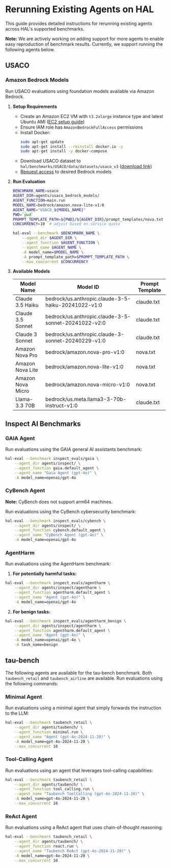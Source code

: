# Rerunning Existing Agents on HAL

This guide provides detailed instructions for rerunning existing agents across HAL's supported benchmarks.

**Note:** We are actively working on adding support for more agents to enable easy reproduction of benchmark results. Currently, we support running the following agents below. 

## USACO

### Amazon Bedrock Models

Run USACO evaluations using foundation models available via Amazon Bedrock.

1. **Setup Requirements**

   - Create an Amazon EC2 VM with `t3.2xlarge` instance type and latest Ubuntu AMI ([EC2 setup guide](https://aws-samples.github.io/foundation-model-benchmarking-tool/misc/ec2_instance_creation_steps.html))
   - Ensure IAM role has `AmazonBedrockFullAccess` permissions
   - Install Docker:
     ```bash
     sudo apt-get update
     sudo apt-get install --reinstall docker.io -y
     sudo apt-get install -y docker-compose
     ```
   - Download USACO dataset to `hal/benchmarks/USACO/data/datasets/usaco_v3` ([download link](https://drive.google.com/file/d/1z5ODOJMqyer1QxzYtEUZ2hbAx-7nU8Vi/view?usp=share_link))
   - [Request access](https://docs.aws.amazon.com/bedrock/latest/userguide/model-access-modify.html) to desired Bedrock models

2. **Run Evaluation**

   ```bash
   BENCHMARK_NAME=usaco
   AGENT_DIR=agents/usaco_bedrock_models/
   AGENT_FUNCTION=main.run
   MODEL_NAME=bedrock/amazon.nova-lite-v1:0 
   AGENT_NAME="USACO_${MODEL_NAME}"
   PWD=`pwd`
   PROMPT_TEMPLATE_PATH=${PWD}/${AGENT_DIR}/prompt_templates/nova.txt
   CONCURRENCY=10  # adjust based on service quota

   hal-eval --benchmark $BENCHMARK_NAME \
       --agent_dir $AGENT_DIR \
       --agent_function $AGENT_FUNCTION \
       --agent_name $AGENT_NAME \
       -A model_name=$MODEL_NAME \
       -A prompt_template_path=$PROMPT_TEMPLATE_PATH \
       --max_concurrent $CONCURRENCY
   ```

3. **Available Models**

   | Model Name | Model ID | Prompt Template |
   |-|-|-|
   | Claude 3.5 Haiku | bedrock/us.anthropic.claude-3-5-haiku-20241022-v1:0 | claude.txt |
   | Claude 3.5 Sonnet | bedrock/us.anthropic.claude-3-5-sonnet-20241022-v2:0 | claude.txt |
   | Claude 3 Sonnet | bedrock/us.anthropic.claude-3-sonnet-20240229-v1:0 | claude.txt |
   | Amazon Nova Pro | bedrock/amazon.nova-pro-v1:0 | nova.txt |
   | Amazon Nova Lite | bedrock/amazon.nova-lite-v1:0 | nova.txt |
   | Amazon Nova Micro | bedrock/amazon.nova-micro-v1:0 | nova.txt |
   | Llama-3.3 70B | bedrock/us.meta.llama3-3-70b-instruct-v1:0 | claude.txt |

## Inspect AI Benchmarks

### GAIA Agent

Run evaluations using the GAIA general AI assistants benchmark:

```bash
hal-eval --benchmark inspect_evals/gaia \
    --agent_dir agents/inspect/ \
    --agent_function gaia.default_agent \
    --agent_name "Gaia Agent (gpt-4o)" \
    -A model_name=openai/gpt-4o
```

### CyBench Agent

**Note:** CyBench does not support arm64 machines.

Run evaluations using the CyBench cybersecurity benchmark:

```bash
hal-eval --benchmark inspect_evals/cybench \
    --agent_dir agents/inspect/ \
    --agent_function cybench.default_agent \
    --agent_name "CyBench Agent (gpt-4o)" \
    -A model_name=openai/gpt-4o
```

### AgentHarm

Run evaluations using the AgentHarm benchmark:

1. **For potentially harmful tasks:**
```bash
hal-eval --benchmark inspect_evals/agentharm \
    --agent_dir agents/inspect/agentharm \
    --agent_function agentharm.default_agent \
    --agent_name "Agent (gpt-4o)" \
    -A model_name=openai/gpt-4o
```

2. **For benign tasks:**
```bash
hal-eval --benchmark inspect_evals/agentharm_benign \
    --agent_dir agents/inspect/agentharm \
    --agent_function agentharm.default_agent \
    --agent_name "Agent (gpt-4o)" \
    -A model_name=openai/gpt-4o \
    -A task_name=benign
```

## tau-bench

The following agents are available for the tau-bench benchmark. Both `taubench_retail` and `taubench_airline` are available. Run evaluations using the following commands:

### Minimal Agent

Run evaluations using a minimal agent that simply forwards the instruction to the LLM:

```bash
hal-eval --benchmark taubench_retail \
    --agent_dir agents/taubench/ \
    --agent_function minimal.run \
    --agent_name "Agent (gpt-4o-2024-11-20)" \
    -A model_name=gpt-4o-2024-11-20 \
    --max_concurrent 10
```

### Tool-Calling Agent

Run evaluations using an agent that leverages tool-calling capabilities:

```bash
hal-eval --benchmark taubench_retail \
    --agent_dir agents/taubench/ \
    --agent_function tool_calling.run \
    --agent_name "Taubench ToolCalling (gpt-4o-2024-11-20)" \
    -A model_name=gpt-4o-2024-11-20 \
    --max_concurrent 10
```

### ReAct Agent

Run evaluations using a ReAct agent that uses chain-of-thought reasoning:

```bash
hal-eval --benchmark taubench_retail \
    --agent_dir agents/taubench/ \
    --agent_function react.run \
    --agent_name "Taubench ReAct (gpt-4o-2024-11-20)" \
    -A model_name=gpt-4o-2024-11-20 \
    --max_concurrent 10
```
